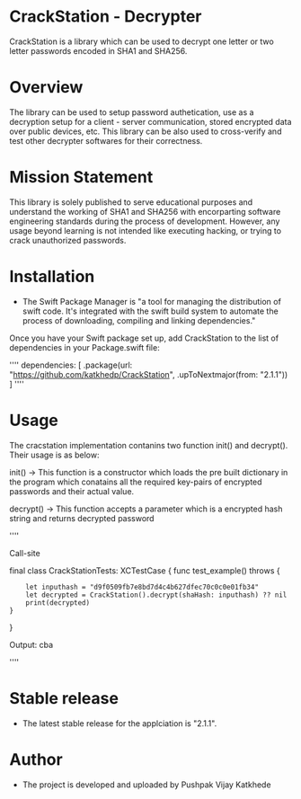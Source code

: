 # CrackStation - Decrypter
CrackStation is a library which can be used to decrypt one letter or two letter passwords encoded in SHA1 and SHA256.

# Overview
The library can be used to setup password authetication, use as a decryption setup for a client - server communication, stored encrypted data over public devices, etc. This library can be also used to cross-verify and test other decrypter softwares for their correctness.

# Mission Statement
This library is solely published to serve educational purposes and understand the working of SHA1 and SHA256 with encorparting software engineering standards during the process of development. However, any usage beyond learning is not intended like executing hacking, or trying to crack unauthorized passwords.

# Installation
- The Swift Package Manager is "a tool for managing the distribution of swift code. It's integrated with the swift build system to automate the process of downloading, compiling and linking dependencies."

Once you have your Swift package set up, add CrackStation to the list of dependencies in your Package.swift file:

''''
dependencies: [
    .package(url: "https://github.com/katkhedp/CrackStation", .upToNextmajor(from: "2.1.1"))
]
''''


# Usage

The cracstation implementation contanins two function init() and decrypt(). Their usage is as below:

init() -> This function is a constructor which loads the pre built dictionary in the program which conatains all the required key-pairs of encrypted passwords and their actual value.

decrypt() -> This function accepts a parameter which is a encrypted hash string and returns decrypted password


''''

Call-site

final class CrackStationTests: XCTestCase {
    func test_example() throws {

        let inputhash = "d9f0509fb7e8bd7d4c4b627dfec70c0c0e01fb34"
        let decrypted = CrackStation().decrypt(shaHash: inputhash) ?? nil
        print(decrypted)
    }
}



Output:
cba

''''


# Stable release
- The latest stable release for the applciation is "2.1.1".

# Author
- The project is developed and uploaded by Pushpak Vijay Katkhede




